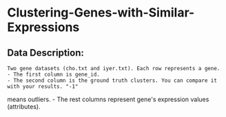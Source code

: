 # Clustering-Genes-with-Similar-Expressions

## Data Description:
    Two gene datasets (cho.txt and iyer.txt). Each row represents a gene.
    - The first column is gene_id.
    - The second column is the ground truth clusters. You can compare it with your results. "-1"
means outliers.
    - The rest columns represent gene's expression values (attributes).
